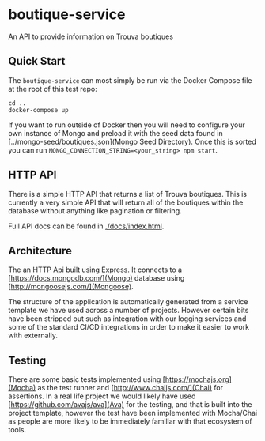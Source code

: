 # boutique-service

An API to provide information on Trouva boutiques

## Quick Start

The `boutique-service` can most simply be run via the Docker Compose file at the root of this test repo:

```
cd ..
docker-compose up
```

If you want to run outside of Docker then you will need to configure your own instance of Mongo and preload it with the seed data found in [../mongo-seed/boutiques.json](Mongo Seed Directory). Once this is sorted you can run `MONGO_CONNECTION_STRING=<your_string> npm start`.

## HTTP API

There is a simple HTTP API that returns a list of Trouva boutiques. This is currently a very simple API that will return all of the boutiques within the database without anything like pagination or filtering.

Full API docs can be found in [./docs/index.html](./docs/index.html).

## Architecture

The an HTTP Api built using Express. It connects to a [https://docs.mongodb.com/](Mongo) database using [http://mongoosejs.com/](Mongoose).

The structure of the application is automatically generated from a service template we have used across a number of projects. However certain bits have been stripped out such as integration with our logging services and some of the standard CI/CD integrations in order to make it easier to work with externally.

## Testing

There are some basic tests implemented using [https://mochajs.org](Mocha) as the test runner and [http://www.chaijs.com/](Chai) for assertions. In a real life project we would likely have used [https://github.com/avajs/ava](Ava) for the testing, and that is built into the project template, however the test have been implemented with Mocha/Chai as people are more likely to be immediately familiar with that ecosystem of tools.
